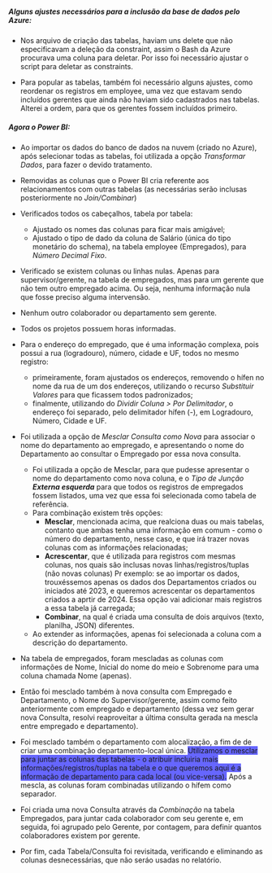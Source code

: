 ##### Alguns ajustes necessários para a inclusão da base de dados pelo Azure:

- Nos arquivo de criação das tabelas, haviam uns delete que não especificavam a deleção da constraint, assim o Bash da Azure procurava uma coluna para deletar. Por isso foi necessário ajustar o script para deletar as constraints.

- Para popular as tabelas, também foi necessário alguns ajustes, como reordenar os registros em employee, uma vez que estavam sendo incluídos gerentes que ainda não haviam sido cadastrados nas tabelas. Alterei a ordem, para que os gerentes fossem incluídos primeiro.

##### Agora o Power BI:

- Ao importar os dados do banco de dados na nuvem (criado no Azure), após selecionar todas as tabelas, foi utilizada a opção <i>Transformar Dados</i>, para fazer o devido tratamento.

- Removidas as colunas que o Power BI cria referente aos relacionamentos com outras tabelas (as necessárias serão inclusas posteriormente no <i>Join/Combinar</i>)

- Verificados todos os cabeçalhos, tabela por tabela:
  -  Ajustado os nomes das colunas para ficar mais amigável;
  -  Ajustado o tipo de dado da coluna de Salário (única do tipo monetário do schema), na tabela employee (Empregados), para <i>Número Decimal Fixo</i>.

- Verificado se existem colunas ou linhas nulas. Apenas para supervisor/gerente, na tabela de empregados, mas para um gerente que não tem outro empregado acima. Ou seja, nenhuma informação nula que fosse preciso alguma intervensão.
- Nenhum outro colaborador ou departamento sem gerente.

- Todos os projetos possuem horas informadas.

- Para o endereço do empregado, que é uma informação complexa, pois possui a rua (logradouro), número, cidade e UF, todos no mesmo registro:
  -  primeiramente, foram ajustados os endereços, removendo o hífen no nome da rua de um dos endereços, utilizando o recurso <i>Substituir Valores</i> para que ficassem todos padronizados;
  -  finalmente, utilizando do <i>Dividir Coluna > Por Delimitador</i>, o endereço foi separado, pelo delimitador hífen (-), em Logradouro, Número, Cidade e UF.

- Foi utilizada a opção de <i>Mesclar Consulta como Nova</i> para associar o nome do departamento ao empregado, e apresentando o nome do Departamento ao consultar o Empregado por essa nova consulta.

  * Foi utilizada a opção de Mesclar, para que pudesse apresentar o nome do departamento como nova coluna, e o <i>Tipo de Junção <b>Externa esquerda</b></i> para que todos os registros de empregados fossem listados, uma vez que essa foi selecionada como tabela de referência.
  * Para combinação existem três opções:
    * <b>Mesclar</b>, mencionada acima, que realciona duas ou mais tabelas, contanto que ambas tenha uma informação em comum - como o número do departamento, nesse caso, e que irá trazer novas colunas com as informações relacionadas;
    * <b>Acrescentar</b>, que é utilizada para registros com mesmas colunas, nos quais são inclusas novas linhas/registros/tuplas (não novas colunas) Pr exemplo: se ao importar os dados, trouxéssemos apenas os dados dos Departamentos criados ou iniciados até 2023, e queremos acrescentar os departamentos criados a aprtir de 2024. Essa opção vai adicionar mais registros a essa tabela já carregada;
    * <b>Combinar</b>, na qual é criada uma consulta de dois arquivos (texto, planilha, JSON) diferentes.

  - Ao extender as informações, apenas foi selecionada a coluna com a descrição do departamento.

- Na tabela de empregados, foram mescladas as colunas com informações de Nome, Inicial do nome do meio e Sobrenome para uma coluna chamada Nome (apenas).

- Então foi mesclado também à nova consulta com Empregado e Departamento, o Nome do Supervisor/gerente, assim como feito anteriormente com empregado e departamento (dessa vez sem gerar nova Consulta, resolvi reaproveitar a última consulta gerada na mescla entre empregado e departamento).

- Foi mesclado também o departamento com alocalização, a fim de de criar uma combinação departamento-local única. <b style="background-color: #66F; font-weight: normal;">Utilizamos o mesclar para juntar as colunas das tabelas - o atribuir incluiria mais informações/registros/tuplas na tabela e o que queremos aqui é a informação de departamento para cada local (ou vice-versa).</b> Após a mescla, as colunas foram combinadas utilizando o hífem como separador.

- Foi criada uma nova Consulta através da <i>Combinação</i> na tabela Empregados, para juntar cada colaborador com seu gerente e, em seguida, foi agrupado pelo Gerente, por contagem, para definir quantos colaboradores existem por gerente.

- Por fim, cada Tabela/Consulta foi revisitada, verificando e eliminando as colunas desnecessárias, que não seráo usadas no relatório.
